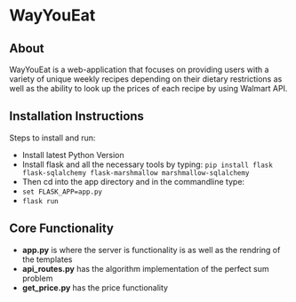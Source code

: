 # WayYouEat

## About
<p>WayYouEat is a web-application that focuses on providing users with a variety of unique weekly recipes depending on their dietary restrictions as well as the ability to look up the prices of each recipe by using Walmart API.</p>

## Installation Instructions

<p>Steps to install and run:</p>
<ul>
  <li>Install latest Python Version</li>
  <li>Install flask and all the necessary tools by typing: <code>pip install flask flask-sqlalchemy flask-marshmallow marshmallow-sqlalchemy</code></li>
  <li>Then cd into the app directory and in the commandline type:</li>
  <li><code>set FLASK_APP=app.py</code></li>
  <li><code>flask run</code></li>
</ul>

## Core Functionality

<ul>
  <li><strong>app.py</strong> is where the server is functionality is as well as the rendring of the templates</li>
    <li><strong>api_routes.py</strong> has the algorithm implementation of the perfect sum problem</li>
  <li><strong>get_price.py</strong> has the price functionality</li>
</ul>
